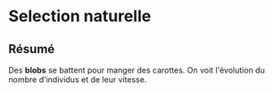 # Selection naturelle

## Résumé
Des **blobs** se battent pour manger des carottes. On voit l'évolution du nombre d'individus et de
leur vitesse.
